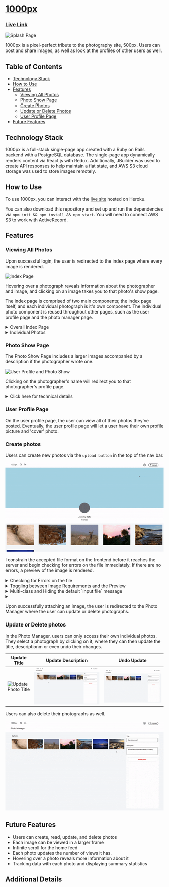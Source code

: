 # [1000px](https://asd-1000pix.herokuapp.com/)

### [Live Link](https://asd-1000pix.herokuapp.com/)

![Splash Page](readme_assets/splash.gif)

1000px is a pixel-perfect tribute to the photography site, 500px. Users can post and share images, as well as look at the profiles of other users as well.

## Table of Contents

  - [Technology Stack](#Technology-Stack)
  - [How to Use](#How-to-Use)
  - [Features](#Features)
    * [Viewing All Photos](#Viewing-All-Photos)
    * [Photo Show Page](#Photo-Show-Page)
    * [Create Photos](#Create-Photos)
    * [Update or Delete Photos](#Update-or-Delete-Photos)
    * [User Profile Page](#User-Profile-Page)
  - [Future Features](#Future-Features)

## Technology Stack

  1000px is a full-stack single-page app created with a Ruby on Rails backend with a PostgreSQL database. The single-page app dynamically renders content via React.js with Redux. Additionally, JBuilder was used to create API responses to help maintain a flat state, and AWS S3 cloud storage was used to store images remotely.

## How to Use

  To use 1000px, you can interact with the [live site](https://asd-1000pix.herokuapp.com/) hosted on Heroku. 
  
  You can also download this repository and set up and run the dependencies via `npm init && npm install && npm start`. You will need to connect AWS S3 to work with ActiveRecord.

## Features

### Viewing All Photos

  Upon successful login, the user is redirected to the index page where every image is rendered.

  ![Index Page](readme_assets/index.gif)

  Hovering over a photograph reveals information about the photographer and image, and clicking on an image takes you to that photo's show page.

  The index page is comprised of two main components; the index page itself, and each individual photograph is it's own component. The individual photo component is reused throughout other pages, such as the user profile page and the photo manager page.

<details>
  <summary>Overall Index Page</summary>

  The index page renders every image. As soon as the component mounts, we dispatch a request to fetch each photo, and update our state to contain the photos.

```js
  componentDidMount(){
    this.props.fetchPhotos()
      .then( () => this.setState({
        photos: this.props.photos
      })
      )
  }
```

<details>
<summary>

Click here to see additional details on how `fetchPhotos()` works:

</summary>

  To encapsulate the code, the `fetchPhotos` used here is defined within [photo_actions.js](). 

```js
export const fetchPhotos = () => dispatch => ( 
  APIUtil.fetchPhotos()
    .then(photos => (dispatch(receivePhotos(photos))
      ), err => (
        dispatch(receiveErrors(err.responseJSON))
    ))
);
```   

  Within our photo actions, we use `thunk middleware` to intercept our AJAX call (encapsulated as `APIUtil.fetchPhotos()`), and send the results of our query to the `photos reducer`, which helps maintain our slice of state.

Our `APIUtil.fetchPhotos` is a simple `GET` request:

```js
export const fetchPhotos = () => (
  $.ajax({
    method: 'get',
    url: `/api/photos`,
  })
); 
```

</details>

  Once we have our photos, we map through the array of photos, and thread the photo URL and title as props to each component, `IndvPhoto` (Individual Photo).

```js
<div className="index_page_page">
  {this.state.photos.map((photo, idx) => (
    <Link to={`/photo/${photo.id}`} key={`link_photo_${idx}`} style={{ height: "fit-content" }} >
      <IndvPhoto
        title={photo.title}
        url={photo.fileUrl}
        key={`photo_${idx}`}
      />
    </Link>
  ))
  }
</div>
```

  By wrapping each photo within a `Link` tag, clicking on each image will redirect a user to that photo's show page.

</details>

<details>
  <summary>Individual Photos</summary>

  Because we thread in the url from the index page, we do not need to fetch the photo from the database again. We deconstruct our props object as follows:

```js
  let {title, url, height, editMode, chosen} = this.props;
```

  The `height` and `chosen` props were not threaded when we were on the main index page, but they are used when we are on the 'Photo Manager' page where we can choose a picture to update.

  We then define the object nonHover to encapsulate our inline styling for each individual photograph

```js
let nonHover = {
  backgroundImage: `url(${url})`,
  backgroundSize: 'cover',
  // height: '250px',
  width: 'auto',
}
```
  I used to define a fixed height per image, but I realized I would need a different default height, I wrote the following conditional to assign the height if it is provided as a prop:

```js
if (height) { // if we pass in a height prop
  nonHover.height = height;
} else {
  nonHover.height= "250px";
}
```

  I use inline styling to immediately define the size of each image and prevent content on the page from reshuffling as images load.

  Each photo is a `div` with the class name `indvPhoto`.

```js
<div className="indvPhoto" style={nonHover}>
  <div className="i_p_gradient">
    <div className="top">
      {/* <h1>Placeholder Top</h1> */}
    </div>
    <div className="bottom">
      <h4>{title}</h4>
    </div>
  </div>
  {/* <img src={url} alt={title}/> */}
</div>
```

  By having the image be a div, we can nest in additional `divs`. In this case, there is a container for information to display on hover; if a mouse hovers over the nested gradient, the shadows along with the photo's title will appear.

</details>

### Photo Show Page

  The Photo Show Page includes a larger images accompanied by a description if the photographer wrote one.

  ![User Profile and Photo Show](readme_assets/user_prof.gif)

  Clicking on the photographer's name will redirect you to that photographer's profile page.

  <details>
    <summary>Click here for technical details</summary>

  We reach each photo-show page by assinging the URL in each `<Link>` to be the photo's ID. Therefore, to fetch the corresponding photo, we just need to extract the id from the URL parameters:

```js
  this.props.fetchPhoto(this.props.match.params.photoId) // see app.jsx
```

  Additionally, I link each photo to the user show page via:

```js
  <span>by <Link to={`/users/${photo_usr_id}`} className="photoLink" key={`usr_${photo_usr_id}`}>{photographer}</Link></span>
```

  What's interesting is that the `photographer` key was defined via `jBuilder` and a model-level method.  To maintain a simpler slice of state and minimize information I fetch with each photograph, I wrote a model method to return the photographer's name as a single string, and assign the value in jBuilder.

<details>
  <summary style="color: blue" >Model Methods</summary>

```rb
# Association to User:
belongs_to :user,
  foreign_key: :user_id,
  class_name: :User 
# Method to use above association to return a name
def photographer
  "#{user.first_name} #{user.last_name}"
end
```

</details>

jBuilder Photo Partial:
```rb
  json.set! :photographer, photo.photographer
```

  The jBuilder association minimizes sending information to the frontend because I no longer need to fetch the user with each photo. I did not store the photographer's with each photograph to minimize duplicating names within the database.

</details>

</details>

### User Profile Page

  On the user profile page, the user can view all of their photos they've posted. Eventually, the user profile page will let a user have their own profile picture and 'cover' photo.

### Create photos

  Users can create new photos via the `upload button` in the top of the nav bar. 

  ![Photo Create](readme_assets/photo_create.gif)

  I constrain the accepted file format on the frontend before it reaches the server and begin checking for errors on the file immediately. If there are no errors, a preview of the image is rendered.

<details>
  <summary>Checking for Errors on the file</summary>

  I have two main constraints for the attached file: images have to be in JPEG format, and they cannot exceed 25 Mb in size.

```js
handleFile(e) {
  const fileReader = new FileReader(); // file Reader for preview
  const file = e.currentTarget.files[0] // The first file in our file input.

  const photoErrors = [];
  let bugFree = true;

  // Error handling
  if (!file.type.includes("image/jpeg")) { // if there is a file of the right format
    photoErrors.push("Error: Images must be in JPEG format")
    bugFree = false;
  }
  if (file.size > 25 * Math.pow(10, 6) ) { // 25 MP constraint.
    photoErrors.push("Error: Images cannot exceed 25 Mb")
    bugFree = false;
  }

  this.setState({photoErrors}); 
  // continued below...
```
  `photoErrors` are initialized as an empty array each time a file is attached; this naturally clears pre-existing errors. 

  I define a boolean, `bugFree` to indicate whether the image is valid or not. By default, it is true, but the moment we encounter an error, it is set to false. 

  Thus, we only proceed with rendering a preview of the user's attached photo if the image is valid.

```js
  // continuation from above
  if (bugFree) {
    // default title will be the file name
    let fileName = file.name.split('.').slice(0, -1).join('.')
    this.setState({ title: fileName, backupTitle: fileName })
    fileReader.onloadend = () => {
      this.setState({ photoFile: file, photoUrl: fileReader.result });
    };

    if (file) {
      fileReader.readAsDataURL(file);
    }
  }
};
```

</details>

<details>
  <summary>Toggling between Image Requirements and the Preview</summary>


</details>

<details>
  <summary>Multi-class and Hiding the default `input:file` message</summary>
</details>

<details>
  <summary> </summary>
</details>



  Upon successfully attaching an image, the user is redirected to the Photo Manager where the user can update or delete photographs.

### Update or Delete photos

  In the Photo Manager, users can only access their own individual photos. They select a photograph by clicking on it, where they can then update the title, descriptionm or even undo their changes. 

  | Update Title | Update Description | Undo Update |
|--------------|--------------------|-------------|
| ![Update Photo Title](readme_assets/update_title.gif) | ![Update Photo Description](readme_assets/update_description.gif) | ![Undo Photo Update](readme_assets/update_undo.gif) |


  Users can also delete their photographs as well.

  ![Delete Photo](readme_assets/delete_photo.gif)


## Future Features

  * Users can create, read, update, and delete photos
  * Each image can be viewed in a larger frame
  * Infinite scroll for the home feed 
  * Each photo updates the number of views it has.
  * Hovering over a photo reveals more information about it
  * Tracking data with each photo and displaying summary statistics

## Additional Details


